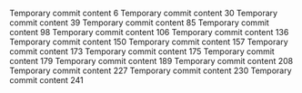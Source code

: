 Temporary commit content 6
Temporary commit content 30
Temporary commit content 39
Temporary commit content 85
Temporary commit content 98
Temporary commit content 106
Temporary commit content 136
Temporary commit content 150
Temporary commit content 157
Temporary commit content 173
Temporary commit content 175
Temporary commit content 179
Temporary commit content 189
Temporary commit content 208
Temporary commit content 227
Temporary commit content 230
Temporary commit content 241
